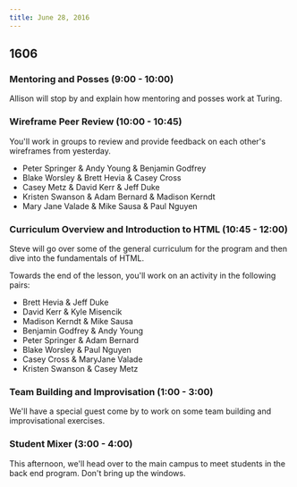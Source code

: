 ```yaml
---
title: June 28, 2016
---
```


## 1606

### Mentoring and Posses (9:00 - 10:00)

Allison will stop by and explain how mentoring and posses work at Turing.

### Wireframe Peer Review (10:00 - 10:45)

You'll work in groups to review and provide feedback on each other's wireframes from yesterday.

* Peter Springer & Andy Young & Benjamin Godfrey
* Blake Worsley & Brett Hevia & Casey Cross
* Casey Metz & David Kerr & Jeff Duke
* Kristen Swanson & Adam Bernard & Madison Kerndt
* Mary Jane Valade & Mike Sausa & Paul Nguyen

### Curriculum Overview and Introduction to HTML (10:45 - 12:00)

Steve will go over some of the general curriculum for the program and then dive into the fundamentals of HTML.

Towards the end of the lesson, you'll work on an activity in the following pairs:

* Brett Hevia & Jeff Duke
* David Kerr & Kyle Misencik
* Madison Kerndt & Mike Sausa
* Benjamin Godfrey & Andy Young
* Peter Springer & Adam Bernard
* Blake Worsley & Paul Nguyen
* Casey Cross & MaryJane Valade
* Kristen Swanson & Casey Metz

### Team Building and Improvisation (1:00 - 3:00)

We'll have a special guest come by to work on some team building and improvisational exercises.

### Student Mixer (3:00 - 4:00)

This afternoon, we'll head over to the main campus to meet students in the back end program. Don't bring up the windows.
